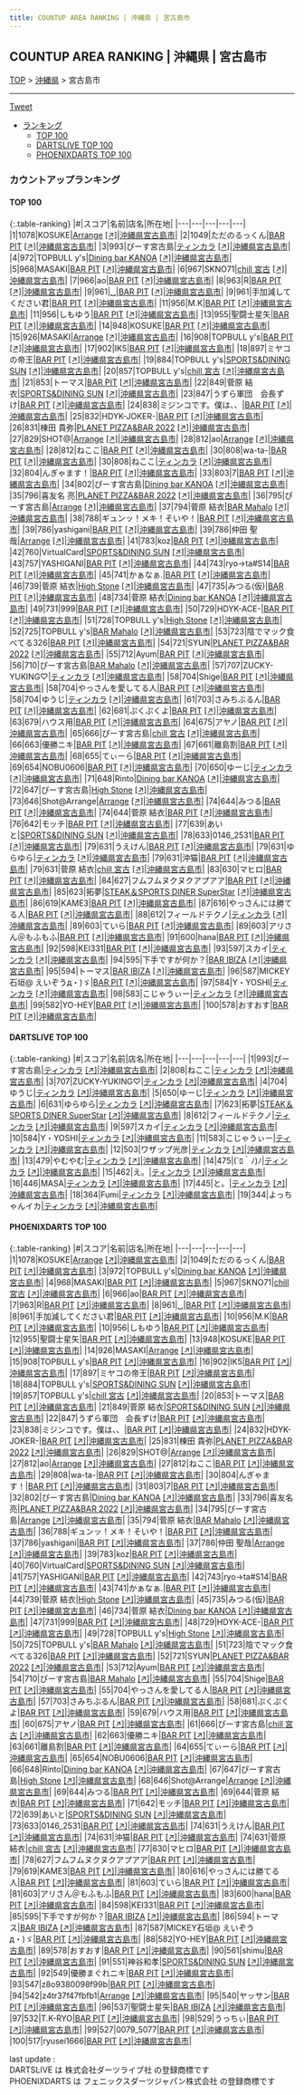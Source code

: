 ```yaml
---
title: COUNTUP AREA RANKING | 沖縄県 | 宮古島市
---
```

## COUNTUP AREA RANKING | 沖縄県 | 宮古島市

[TOP](/darts/rank/) > [沖縄県](/darts/rank/沖縄県/) > 宮古島市

___

<a href="https://twitter.com/share?ref_src=twsrc%5Etfw" data-text="COUNTUP AREA RANKING | 沖縄県宮古島市" class="twitter-share-button" data-hashtags="DARTSLIVE,PHOENIXDARTS,darts,ダーツ" data-show-count="false">Tweet</a>

* [ランキング](#カウントアップランキング)
    * [TOP 100](#top-100)
    * [DARTSLIVE TOP 100](#dartslive-top-100)
    * [PHOENIXDARTS TOP 100](#phoenixdarts-top-100)

### カウントアップランキング

#### TOP 100



{:.table-ranking}
|#|スコア|名前|店名|所在地|
|---|---|---|---|---|
|1|1078|<span class="rank-name-pd">KOSUKE</span>|<a href="/darts/rank/shops/81316.html">Arrange</a> <a href="https://vs.phoenixdarts.com/jp/shop/shopDetailInfo/s_81316?s_seq=81316">[↗]</a>|<a href="/darts/rank/沖縄県/宮古島市">沖縄県宮古島市</a>|
|2|1049|<span class="rank-name-pd">ただのるっくん</span>|<a href="/darts/rank/shops/67231.html">BAR PIT</a> <a href="https://vs.phoenixdarts.com/jp/shop/shopDetailInfo/s_67231?s_seq=67231">[↗]</a>|<a href="/darts/rank/沖縄県/宮古島市">沖縄県宮古島市</a>|
|3|993|<span class="rank-name-dl">ぴーす宮古島</span>|<a href="/darts/rank/shops/3cf44a27fa535faf0d9b047a20a7ba1e.html">ティンカラ</a> <a href="https://search.dartslive.com/jp/shop/3cf44a27fa535faf0d9b047a20a7ba1e">[↗]</a>|<a href="/darts/rank/沖縄県/宮古島市">沖縄県宮古島市</a>|
|4|972|<span class="rank-name-pd">TOPBULL y&#x27;s</span>|<a href="/darts/rank/shops/89227.html">Dining bar KANOA</a> <a href="https://vs.phoenixdarts.com/jp/shop/shopDetailInfo/s_89227?s_seq=89227">[↗]</a>|<a href="/darts/rank/沖縄県/宮古島市">沖縄県宮古島市</a>|
|5|968|<span class="rank-name-pd">MASAKI</span>|<a href="/darts/rank/shops/67231.html">BAR PIT</a> <a href="https://vs.phoenixdarts.com/jp/shop/shopDetailInfo/s_67231?s_seq=67231">[↗]</a>|<a href="/darts/rank/沖縄県/宮古島市">沖縄県宮古島市</a>|
|6|967|<span class="rank-name-pd">SKNO71</span>|<a href="/darts/rank/shops/88346.html">chill 宮古</a> <a href="https://vs.phoenixdarts.com/jp/shop/shopDetailInfo/s_88346?s_seq=88346">[↗]</a>|<a href="/darts/rank/沖縄県/宮古島市">沖縄県宮古島市</a>|
|7|966|<span class="rank-name-pd">ao</span>|<a href="/darts/rank/shops/67231.html">BAR PIT</a> <a href="https://vs.phoenixdarts.com/jp/shop/shopDetailInfo/s_67231?s_seq=67231">[↗]</a>|<a href="/darts/rank/沖縄県/宮古島市">沖縄県宮古島市</a>|
|8|963|<span class="rank-name-pd">R</span>|<a href="/darts/rank/shops/67231.html">BAR PIT</a> <a href="https://vs.phoenixdarts.com/jp/shop/shopDetailInfo/s_67231?s_seq=67231">[↗]</a>|<a href="/darts/rank/沖縄県/宮古島市">沖縄県宮古島市</a>|
|9|961|<span class="rank-name-pd">␣</span>|<a href="/darts/rank/shops/67231.html">BAR PIT</a> <a href="https://vs.phoenixdarts.com/jp/shop/shopDetailInfo/s_67231?s_seq=67231">[↗]</a>|<a href="/darts/rank/沖縄県/宮古島市">沖縄県宮古島市</a>|
|9|961|<span class="rank-name-pd">手加減してください君</span>|<a href="/darts/rank/shops/67231.html">BAR PIT</a> <a href="https://vs.phoenixdarts.com/jp/shop/shopDetailInfo/s_67231?s_seq=67231">[↗]</a>|<a href="/darts/rank/沖縄県/宮古島市">沖縄県宮古島市</a>|
|11|956|<span class="rank-name-pd">M.K</span>|<a href="/darts/rank/shops/67231.html">BAR PIT</a> <a href="https://vs.phoenixdarts.com/jp/shop/shopDetailInfo/s_67231?s_seq=67231">[↗]</a>|<a href="/darts/rank/沖縄県/宮古島市">沖縄県宮古島市</a>|
|11|956|<span class="rank-name-pd">しもゆう</span>|<a href="/darts/rank/shops/67231.html">BAR PIT</a> <a href="https://vs.phoenixdarts.com/jp/shop/shopDetailInfo/s_67231?s_seq=67231">[↗]</a>|<a href="/darts/rank/沖縄県/宮古島市">沖縄県宮古島市</a>|
|13|955|<span class="rank-name-pd">聖闘士星矢</span>|<a href="/darts/rank/shops/67231.html">BAR PIT</a> <a href="https://vs.phoenixdarts.com/jp/shop/shopDetailInfo/s_67231?s_seq=67231">[↗]</a>|<a href="/darts/rank/沖縄県/宮古島市">沖縄県宮古島市</a>|
|14|948|<span class="rank-name-pd">KOSUKE</span>|<a href="/darts/rank/shops/67231.html">BAR PIT</a> <a href="https://vs.phoenixdarts.com/jp/shop/shopDetailInfo/s_67231?s_seq=67231">[↗]</a>|<a href="/darts/rank/沖縄県/宮古島市">沖縄県宮古島市</a>|
|15|926|<span class="rank-name-pd">MASAKI</span>|<a href="/darts/rank/shops/81316.html">Arrange</a> <a href="https://vs.phoenixdarts.com/jp/shop/shopDetailInfo/s_81316?s_seq=81316">[↗]</a>|<a href="/darts/rank/沖縄県/宮古島市">沖縄県宮古島市</a>|
|16|908|<span class="rank-name-pd">TOPBULL y&#x27;s</span>|<a href="/darts/rank/shops/67231.html">BAR PIT</a> <a href="https://vs.phoenixdarts.com/jp/shop/shopDetailInfo/s_67231?s_seq=67231">[↗]</a>|<a href="/darts/rank/沖縄県/宮古島市">沖縄県宮古島市</a>|
|17|902|<span class="rank-name-pd">IK5</span>|<a href="/darts/rank/shops/67231.html">BAR PIT</a> <a href="https://vs.phoenixdarts.com/jp/shop/shopDetailInfo/s_67231?s_seq=67231">[↗]</a>|<a href="/darts/rank/沖縄県/宮古島市">沖縄県宮古島市</a>|
|18|897|<span class="rank-name-pd">ミヤコの帝王</span>|<a href="/darts/rank/shops/67231.html">BAR PIT</a> <a href="https://vs.phoenixdarts.com/jp/shop/shopDetailInfo/s_67231?s_seq=67231">[↗]</a>|<a href="/darts/rank/沖縄県/宮古島市">沖縄県宮古島市</a>|
|19|884|<span class="rank-name-pd">TOPBULL y&#x27;s</span>|<a href="/darts/rank/shops/93597.html">SPORTS&DINING SUN</a> <a href="https://vs.phoenixdarts.com/jp/shop/shopDetailInfo/s_93597?s_seq=93597">[↗]</a>|<a href="/darts/rank/沖縄県/宮古島市">沖縄県宮古島市</a>|
|20|857|<span class="rank-name-pd">TOPBULL y&#x27;s</span>|<a href="/darts/rank/shops/88346.html">chill 宮古</a> <a href="https://vs.phoenixdarts.com/jp/shop/shopDetailInfo/s_88346?s_seq=88346">[↗]</a>|<a href="/darts/rank/沖縄県/宮古島市">沖縄県宮古島市</a>|
|21|853|<span class="rank-name-pd">トーマス</span>|<a href="/darts/rank/shops/67231.html">BAR PIT</a> <a href="https://vs.phoenixdarts.com/jp/shop/shopDetailInfo/s_67231?s_seq=67231">[↗]</a>|<a href="/darts/rank/沖縄県/宮古島市">沖縄県宮古島市</a>|
|22|849|<span class="rank-name-pd"><span class="pro-icon-pd"></span>菅原 結衣</span>|<a href="/darts/rank/shops/93597.html">SPORTS&DINING SUN</a> <a href="https://vs.phoenixdarts.com/jp/shop/shopDetailInfo/s_93597?s_seq=93597">[↗]</a>|<a href="/darts/rank/沖縄県/宮古島市">沖縄県宮古島市</a>|
|23|847|<span class="rank-name-pd">うずら軍団　会長ずけ</span>|<a href="/darts/rank/shops/67231.html">BAR PIT</a> <a href="https://vs.phoenixdarts.com/jp/shop/shopDetailInfo/s_67231?s_seq=67231">[↗]</a>|<a href="/darts/rank/沖縄県/宮古島市">沖縄県宮古島市</a>|
|24|838|<span class="rank-name-pd">ミジンコです。僕は、、</span>|<a href="/darts/rank/shops/67231.html">BAR PIT</a> <a href="https://vs.phoenixdarts.com/jp/shop/shopDetailInfo/s_67231?s_seq=67231">[↗]</a>|<a href="/darts/rank/沖縄県/宮古島市">沖縄県宮古島市</a>|
|25|832|<span class="rank-name-pd">HDYK-JOKER-</span>|<a href="/darts/rank/shops/67231.html">BAR PIT</a> <a href="https://vs.phoenixdarts.com/jp/shop/shopDetailInfo/s_67231?s_seq=67231">[↗]</a>|<a href="/darts/rank/沖縄県/宮古島市">沖縄県宮古島市</a>|
|26|831|<span class="rank-name-pd">棟田 貴弥</span>|<a href="/darts/rank/shops/91676.html">PLANET PIZZA&BAR 2022</a> <a href="https://vs.phoenixdarts.com/jp/shop/shopDetailInfo/s_91676?s_seq=91676">[↗]</a>|<a href="/darts/rank/沖縄県/宮古島市">沖縄県宮古島市</a>|
|27|829|<span class="rank-name-pd">SHOT@</span>|<a href="/darts/rank/shops/81316.html">Arrange</a> <a href="https://vs.phoenixdarts.com/jp/shop/shopDetailInfo/s_81316?s_seq=81316">[↗]</a>|<a href="/darts/rank/沖縄県/宮古島市">沖縄県宮古島市</a>|
|28|812|<span class="rank-name-pd">ao</span>|<a href="/darts/rank/shops/81316.html">Arrange</a> <a href="https://vs.phoenixdarts.com/jp/shop/shopDetailInfo/s_81316?s_seq=81316">[↗]</a>|<a href="/darts/rank/沖縄県/宮古島市">沖縄県宮古島市</a>|
|28|812|<span class="rank-name-pd">ねここ</span>|<a href="/darts/rank/shops/67231.html">BAR PIT</a> <a href="https://vs.phoenixdarts.com/jp/shop/shopDetailInfo/s_67231?s_seq=67231">[↗]</a>|<a href="/darts/rank/沖縄県/宮古島市">沖縄県宮古島市</a>|
|30|808|<span class="rank-name-pd">wa-ta-</span>|<a href="/darts/rank/shops/67231.html">BAR PIT</a> <a href="https://vs.phoenixdarts.com/jp/shop/shopDetailInfo/s_67231?s_seq=67231">[↗]</a>|<a href="/darts/rank/沖縄県/宮古島市">沖縄県宮古島市</a>|
|30|808|<span class="rank-name-dl">ねここ</span>|<a href="/darts/rank/shops/3cf44a27fa535faf0d9b047a20a7ba1e.html">ティンカラ</a> <a href="https://search.dartslive.com/jp/shop/3cf44a27fa535faf0d9b047a20a7ba1e">[↗]</a>|<a href="/darts/rank/沖縄県/宮古島市">沖縄県宮古島市</a>|
|32|804|<span class="rank-name-pd">んぎゃます！</span>|<a href="/darts/rank/shops/67231.html">BAR PIT</a> <a href="https://vs.phoenixdarts.com/jp/shop/shopDetailInfo/s_67231?s_seq=67231">[↗]</a>|<a href="/darts/rank/沖縄県/宮古島市">沖縄県宮古島市</a>|
|33|803|<span class="rank-name-pd">7</span>|<a href="/darts/rank/shops/67231.html">BAR PIT</a> <a href="https://vs.phoenixdarts.com/jp/shop/shopDetailInfo/s_67231?s_seq=67231">[↗]</a>|<a href="/darts/rank/沖縄県/宮古島市">沖縄県宮古島市</a>|
|34|802|<span class="rank-name-pd">ぴーす宮古島</span>|<a href="/darts/rank/shops/89227.html">Dining bar KANOA</a> <a href="https://vs.phoenixdarts.com/jp/shop/shopDetailInfo/s_89227?s_seq=89227">[↗]</a>|<a href="/darts/rank/沖縄県/宮古島市">沖縄県宮古島市</a>|
|35|796|<span class="rank-name-pd">喜友名 亮</span>|<a href="/darts/rank/shops/91676.html">PLANET PIZZA&BAR 2022</a> <a href="https://vs.phoenixdarts.com/jp/shop/shopDetailInfo/s_91676?s_seq=91676">[↗]</a>|<a href="/darts/rank/沖縄県/宮古島市">沖縄県宮古島市</a>|
|36|795|<span class="rank-name-pd">ぴーす宮古島</span>|<a href="/darts/rank/shops/81316.html">Arrange</a> <a href="https://vs.phoenixdarts.com/jp/shop/shopDetailInfo/s_81316?s_seq=81316">[↗]</a>|<a href="/darts/rank/沖縄県/宮古島市">沖縄県宮古島市</a>|
|37|794|<span class="rank-name-pd"><span class="pro-icon-pd"></span>菅原 結衣</span>|<a href="/darts/rank/shops/92912.html">BAR Mahalo</a> <a href="https://vs.phoenixdarts.com/jp/shop/shopDetailInfo/s_92912?s_seq=92912">[↗]</a>|<a href="/darts/rank/沖縄県/宮古島市">沖縄県宮古島市</a>|
|38|788|<span class="rank-name-pd">ギュンッ！メキ！そいや！</span>|<a href="/darts/rank/shops/67231.html">BAR PIT</a> <a href="https://vs.phoenixdarts.com/jp/shop/shopDetailInfo/s_67231?s_seq=67231">[↗]</a>|<a href="/darts/rank/沖縄県/宮古島市">沖縄県宮古島市</a>|
|39|786|<span class="rank-name-pd">yashigani</span>|<a href="/darts/rank/shops/67231.html">BAR PIT</a> <a href="https://vs.phoenixdarts.com/jp/shop/shopDetailInfo/s_67231?s_seq=67231">[↗]</a>|<a href="/darts/rank/沖縄県/宮古島市">沖縄県宮古島市</a>|
|39|786|<span class="rank-name-pd">仲田 聖哉</span>|<a href="/darts/rank/shops/81316.html">Arrange</a> <a href="https://vs.phoenixdarts.com/jp/shop/shopDetailInfo/s_81316?s_seq=81316">[↗]</a>|<a href="/darts/rank/沖縄県/宮古島市">沖縄県宮古島市</a>|
|41|783|<span class="rank-name-pd">koz</span>|<a href="/darts/rank/shops/67231.html">BAR PIT</a> <a href="https://vs.phoenixdarts.com/jp/shop/shopDetailInfo/s_67231?s_seq=67231">[↗]</a>|<a href="/darts/rank/沖縄県/宮古島市">沖縄県宮古島市</a>|
|42|760|<span class="rank-name-pd">VirtualCard</span>|<a href="/darts/rank/shops/93597.html">SPORTS&DINING SUN</a> <a href="https://vs.phoenixdarts.com/jp/shop/shopDetailInfo/s_93597?s_seq=93597">[↗]</a>|<a href="/darts/rank/沖縄県/宮古島市">沖縄県宮古島市</a>|
|43|757|<span class="rank-name-pd">YASHIGANI</span>|<a href="/darts/rank/shops/67231.html">BAR PIT</a> <a href="https://vs.phoenixdarts.com/jp/shop/shopDetailInfo/s_67231?s_seq=67231">[↗]</a>|<a href="/darts/rank/沖縄県/宮古島市">沖縄県宮古島市</a>|
|44|743|<span class="rank-name-pd">ryo→ta#S14</span>|<a href="/darts/rank/shops/67231.html">BAR PIT</a> <a href="https://vs.phoenixdarts.com/jp/shop/shopDetailInfo/s_67231?s_seq=67231">[↗]</a>|<a href="/darts/rank/沖縄県/宮古島市">沖縄県宮古島市</a>|
|45|741|<span class="rank-name-pd">かぁなぁ.</span>|<a href="/darts/rank/shops/67231.html">BAR PIT</a> <a href="https://vs.phoenixdarts.com/jp/shop/shopDetailInfo/s_67231?s_seq=67231">[↗]</a>|<a href="/darts/rank/沖縄県/宮古島市">沖縄県宮古島市</a>|
|46|739|<span class="rank-name-pd"><span class="pro-icon-pd"></span>菅原 結衣</span>|<a href="/darts/rank/shops/92908.html">High Stone</a> <a href="https://vs.phoenixdarts.com/jp/shop/shopDetailInfo/s_92908?s_seq=92908">[↗]</a>|<a href="/darts/rank/沖縄県/宮古島市">沖縄県宮古島市</a>|
|47|735|<span class="rank-name-pd">みつる(仮)</span>|<a href="/darts/rank/shops/67231.html">BAR PIT</a> <a href="https://vs.phoenixdarts.com/jp/shop/shopDetailInfo/s_67231?s_seq=67231">[↗]</a>|<a href="/darts/rank/沖縄県/宮古島市">沖縄県宮古島市</a>|
|48|734|<span class="rank-name-pd"><span class="pro-icon-pd"></span>菅原 結衣</span>|<a href="/darts/rank/shops/89227.html">Dining bar KANOA</a> <a href="https://vs.phoenixdarts.com/jp/shop/shopDetailInfo/s_89227?s_seq=89227">[↗]</a>|<a href="/darts/rank/沖縄県/宮古島市">沖縄県宮古島市</a>|
|49|731|<span class="rank-name-pd">999</span>|<a href="/darts/rank/shops/67231.html">BAR PIT</a> <a href="https://vs.phoenixdarts.com/jp/shop/shopDetailInfo/s_67231?s_seq=67231">[↗]</a>|<a href="/darts/rank/沖縄県/宮古島市">沖縄県宮古島市</a>|
|50|729|<span class="rank-name-pd">HDYK-ACE-</span>|<a href="/darts/rank/shops/67231.html">BAR PIT</a> <a href="https://vs.phoenixdarts.com/jp/shop/shopDetailInfo/s_67231?s_seq=67231">[↗]</a>|<a href="/darts/rank/沖縄県/宮古島市">沖縄県宮古島市</a>|
|51|728|<span class="rank-name-pd">TOPBULL y&#x27;s</span>|<a href="/darts/rank/shops/92908.html">High Stone</a> <a href="https://vs.phoenixdarts.com/jp/shop/shopDetailInfo/s_92908?s_seq=92908">[↗]</a>|<a href="/darts/rank/沖縄県/宮古島市">沖縄県宮古島市</a>|
|52|725|<span class="rank-name-pd">TOPBULL y&#x27;s</span>|<a href="/darts/rank/shops/92912.html">BAR Mahalo</a> <a href="https://vs.phoenixdarts.com/jp/shop/shopDetailInfo/s_92912?s_seq=92912">[↗]</a>|<a href="/darts/rank/沖縄県/宮古島市">沖縄県宮古島市</a>|
|53|723|<span class="rank-name-pd">陰でマック食べてる326</span>|<a href="/darts/rank/shops/67231.html">BAR PIT</a> <a href="https://vs.phoenixdarts.com/jp/shop/shopDetailInfo/s_67231?s_seq=67231">[↗]</a>|<a href="/darts/rank/沖縄県/宮古島市">沖縄県宮古島市</a>|
|54|721|<span class="rank-name-pd">SYUN</span>|<a href="/darts/rank/shops/91676.html">PLANET PIZZA&BAR 2022</a> <a href="https://vs.phoenixdarts.com/jp/shop/shopDetailInfo/s_91676?s_seq=91676">[↗]</a>|<a href="/darts/rank/沖縄県/宮古島市">沖縄県宮古島市</a>|
|55|712|<span class="rank-name-pd">Ayum</span>|<a href="/darts/rank/shops/67231.html">BAR PIT</a> <a href="https://vs.phoenixdarts.com/jp/shop/shopDetailInfo/s_67231?s_seq=67231">[↗]</a>|<a href="/darts/rank/沖縄県/宮古島市">沖縄県宮古島市</a>|
|56|710|<span class="rank-name-pd">ぴーす宮古島</span>|<a href="/darts/rank/shops/92912.html">BAR Mahalo</a> <a href="https://vs.phoenixdarts.com/jp/shop/shopDetailInfo/s_92912?s_seq=92912">[↗]</a>|<a href="/darts/rank/沖縄県/宮古島市">沖縄県宮古島市</a>|
|57|707|<span class="rank-name-dl">ZUCKY-YUKING♡</span>|<a href="/darts/rank/shops/3cf44a27fa535faf0d9b047a20a7ba1e.html">ティンカラ</a> <a href="https://search.dartslive.com/jp/shop/3cf44a27fa535faf0d9b047a20a7ba1e">[↗]</a>|<a href="/darts/rank/沖縄県/宮古島市">沖縄県宮古島市</a>|
|58|704|<span class="rank-name-pd">Shige</span>|<a href="/darts/rank/shops/67231.html">BAR PIT</a> <a href="https://vs.phoenixdarts.com/jp/shop/shopDetailInfo/s_67231?s_seq=67231">[↗]</a>|<a href="/darts/rank/沖縄県/宮古島市">沖縄県宮古島市</a>|
|58|704|<span class="rank-name-pd">やっさんを愛してる人</span>|<a href="/darts/rank/shops/67231.html">BAR PIT</a> <a href="https://vs.phoenixdarts.com/jp/shop/shopDetailInfo/s_67231?s_seq=67231">[↗]</a>|<a href="/darts/rank/沖縄県/宮古島市">沖縄県宮古島市</a>|
|58|704|<span class="rank-name-dl">ゆうじ</span>|<a href="/darts/rank/shops/3cf44a27fa535faf0d9b047a20a7ba1e.html">ティンカラ</a> <a href="https://search.dartslive.com/jp/shop/3cf44a27fa535faf0d9b047a20a7ba1e">[↗]</a>|<a href="/darts/rank/沖縄県/宮古島市">沖縄県宮古島市</a>|
|61|703|<span class="rank-name-pd">さみちぶるん</span>|<a href="/darts/rank/shops/67231.html">BAR PIT</a> <a href="https://vs.phoenixdarts.com/jp/shop/shopDetailInfo/s_67231?s_seq=67231">[↗]</a>|<a href="/darts/rank/沖縄県/宮古島市">沖縄県宮古島市</a>|
|62|681|<span class="rank-name-pd">ぷくぷくよ</span>|<a href="/darts/rank/shops/67231.html">BAR PIT</a> <a href="https://vs.phoenixdarts.com/jp/shop/shopDetailInfo/s_67231?s_seq=67231">[↗]</a>|<a href="/darts/rank/沖縄県/宮古島市">沖縄県宮古島市</a>|
|63|679|<span class="rank-name-pd">ハウス用</span>|<a href="/darts/rank/shops/67231.html">BAR PIT</a> <a href="https://vs.phoenixdarts.com/jp/shop/shopDetailInfo/s_67231?s_seq=67231">[↗]</a>|<a href="/darts/rank/沖縄県/宮古島市">沖縄県宮古島市</a>|
|64|675|<span class="rank-name-pd">アヤノ</span>|<a href="/darts/rank/shops/67231.html">BAR PIT</a> <a href="https://vs.phoenixdarts.com/jp/shop/shopDetailInfo/s_67231?s_seq=67231">[↗]</a>|<a href="/darts/rank/沖縄県/宮古島市">沖縄県宮古島市</a>|
|65|666|<span class="rank-name-pd">ぴーす宮古島</span>|<a href="/darts/rank/shops/88346.html">chill 宮古</a> <a href="https://vs.phoenixdarts.com/jp/shop/shopDetailInfo/s_88346?s_seq=88346">[↗]</a>|<a href="/darts/rank/沖縄県/宮古島市">沖縄県宮古島市</a>|
|66|663|<span class="rank-name-pd">優勝ニキ</span>|<a href="/darts/rank/shops/67231.html">BAR PIT</a> <a href="https://vs.phoenixdarts.com/jp/shop/shopDetailInfo/s_67231?s_seq=67231">[↗]</a>|<a href="/darts/rank/沖縄県/宮古島市">沖縄県宮古島市</a>|
|67|661|<span class="rank-name-pd">離島割</span>|<a href="/darts/rank/shops/67231.html">BAR PIT</a> <a href="https://vs.phoenixdarts.com/jp/shop/shopDetailInfo/s_67231?s_seq=67231">[↗]</a>|<a href="/darts/rank/沖縄県/宮古島市">沖縄県宮古島市</a>|
|68|655|<span class="rank-name-pd">てぃーら</span>|<a href="/darts/rank/shops/67231.html">BAR PIT</a> <a href="https://vs.phoenixdarts.com/jp/shop/shopDetailInfo/s_67231?s_seq=67231">[↗]</a>|<a href="/darts/rank/沖縄県/宮古島市">沖縄県宮古島市</a>|
|69|654|<span class="rank-name-pd">NOBU0606</span>|<a href="/darts/rank/shops/67231.html">BAR PIT</a> <a href="https://vs.phoenixdarts.com/jp/shop/shopDetailInfo/s_67231?s_seq=67231">[↗]</a>|<a href="/darts/rank/沖縄県/宮古島市">沖縄県宮古島市</a>|
|70|650|<span class="rank-name-dl">ゆーじ</span>|<a href="/darts/rank/shops/3cf44a27fa535faf0d9b047a20a7ba1e.html">ティンカラ</a> <a href="https://search.dartslive.com/jp/shop/3cf44a27fa535faf0d9b047a20a7ba1e">[↗]</a>|<a href="/darts/rank/沖縄県/宮古島市">沖縄県宮古島市</a>|
|71|648|<span class="rank-name-pd">Rinto</span>|<a href="/darts/rank/shops/89227.html">Dining bar KANOA</a> <a href="https://vs.phoenixdarts.com/jp/shop/shopDetailInfo/s_89227?s_seq=89227">[↗]</a>|<a href="/darts/rank/沖縄県/宮古島市">沖縄県宮古島市</a>|
|72|647|<span class="rank-name-pd">ぴーす宮古島</span>|<a href="/darts/rank/shops/92908.html">High Stone</a> <a href="https://vs.phoenixdarts.com/jp/shop/shopDetailInfo/s_92908?s_seq=92908">[↗]</a>|<a href="/darts/rank/沖縄県/宮古島市">沖縄県宮古島市</a>|
|73|646|<span class="rank-name-pd">Shot@Arrange</span>|<a href="/darts/rank/shops/81316.html">Arrange</a> <a href="https://vs.phoenixdarts.com/jp/shop/shopDetailInfo/s_81316?s_seq=81316">[↗]</a>|<a href="/darts/rank/沖縄県/宮古島市">沖縄県宮古島市</a>|
|74|644|<span class="rank-name-pd">みつる</span>|<a href="/darts/rank/shops/67231.html">BAR PIT</a> <a href="https://vs.phoenixdarts.com/jp/shop/shopDetailInfo/s_67231?s_seq=67231">[↗]</a>|<a href="/darts/rank/沖縄県/宮古島市">沖縄県宮古島市</a>|
|74|644|<span class="rank-name-pd"><span class="pro-icon-pd"></span>菅原 結衣</span>|<a href="/darts/rank/shops/67231.html">BAR PIT</a> <a href="https://vs.phoenixdarts.com/jp/shop/shopDetailInfo/s_67231?s_seq=67231">[↗]</a>|<a href="/darts/rank/沖縄県/宮古島市">沖縄県宮古島市</a>|
|76|642|<span class="rank-name-pd">モッチ</span>|<a href="/darts/rank/shops/67231.html">BAR PIT</a> <a href="https://vs.phoenixdarts.com/jp/shop/shopDetailInfo/s_67231?s_seq=67231">[↗]</a>|<a href="/darts/rank/沖縄県/宮古島市">沖縄県宮古島市</a>|
|77|639|<span class="rank-name-pd">あいと</span>|<a href="/darts/rank/shops/93597.html">SPORTS&DINING SUN</a> <a href="https://vs.phoenixdarts.com/jp/shop/shopDetailInfo/s_93597?s_seq=93597">[↗]</a>|<a href="/darts/rank/沖縄県/宮古島市">沖縄県宮古島市</a>|
|78|633|<span class="rank-name-pd">0146_2531</span>|<a href="/darts/rank/shops/67231.html">BAR PIT</a> <a href="https://vs.phoenixdarts.com/jp/shop/shopDetailInfo/s_67231?s_seq=67231">[↗]</a>|<a href="/darts/rank/沖縄県/宮古島市">沖縄県宮古島市</a>|
|79|631|<span class="rank-name-pd">うえけん</span>|<a href="/darts/rank/shops/67231.html">BAR PIT</a> <a href="https://vs.phoenixdarts.com/jp/shop/shopDetailInfo/s_67231?s_seq=67231">[↗]</a>|<a href="/darts/rank/沖縄県/宮古島市">沖縄県宮古島市</a>|
|79|631|<span class="rank-name-dl">ゆらゆら</span>|<a href="/darts/rank/shops/3cf44a27fa535faf0d9b047a20a7ba1e.html">ティンカラ</a> <a href="https://search.dartslive.com/jp/shop/3cf44a27fa535faf0d9b047a20a7ba1e">[↗]</a>|<a href="/darts/rank/沖縄県/宮古島市">沖縄県宮古島市</a>|
|79|631|<span class="rank-name-pd">沖猫</span>|<a href="/darts/rank/shops/67231.html">BAR PIT</a> <a href="https://vs.phoenixdarts.com/jp/shop/shopDetailInfo/s_67231?s_seq=67231">[↗]</a>|<a href="/darts/rank/沖縄県/宮古島市">沖縄県宮古島市</a>|
|79|631|<span class="rank-name-pd"><span class="pro-icon-pd"></span>菅原 結衣</span>|<a href="/darts/rank/shops/88346.html">chill 宮古</a> <a href="https://vs.phoenixdarts.com/jp/shop/shopDetailInfo/s_88346?s_seq=88346">[↗]</a>|<a href="/darts/rank/沖縄県/宮古島市">沖縄県宮古島市</a>|
|83|630|<span class="rank-name-pd">マヒロ</span>|<a href="/darts/rank/shops/67231.html">BAR PIT</a> <a href="https://vs.phoenixdarts.com/jp/shop/shopDetailInfo/s_67231?s_seq=67231">[↗]</a>|<a href="/darts/rank/沖縄県/宮古島市">沖縄県宮古島市</a>|
|84|627|<span class="rank-name-pd">フムフムヌクヌクアプアア</span>|<a href="/darts/rank/shops/67231.html">BAR PIT</a> <a href="https://vs.phoenixdarts.com/jp/shop/shopDetailInfo/s_67231?s_seq=67231">[↗]</a>|<a href="/darts/rank/沖縄県/宮古島市">沖縄県宮古島市</a>|
|85|623|<span class="rank-name-dl">拓夢</span>|<a href="/darts/rank/shops/7768978cddad30bd0d9b047a20a7ba1e.html">STEAK＆SPORTS DINER SuperStar</a> <a href="https://search.dartslive.com/jp/shop/7768978cddad30bd0d9b047a20a7ba1e">[↗]</a>|<a href="/darts/rank/沖縄県/宮古島市">沖縄県宮古島市</a>|
|86|619|<span class="rank-name-pd">KAME3</span>|<a href="/darts/rank/shops/67231.html">BAR PIT</a> <a href="https://vs.phoenixdarts.com/jp/shop/shopDetailInfo/s_67231?s_seq=67231">[↗]</a>|<a href="/darts/rank/沖縄県/宮古島市">沖縄県宮古島市</a>|
|87|616|<span class="rank-name-pd">やっさんには勝てる人</span>|<a href="/darts/rank/shops/67231.html">BAR PIT</a> <a href="https://vs.phoenixdarts.com/jp/shop/shopDetailInfo/s_67231?s_seq=67231">[↗]</a>|<a href="/darts/rank/沖縄県/宮古島市">沖縄県宮古島市</a>|
|88|612|<span class="rank-name-dl">フィールドテクノ</span>|<a href="/darts/rank/shops/3cf44a27fa535faf0d9b047a20a7ba1e.html">ティンカラ</a> <a href="https://search.dartslive.com/jp/shop/3cf44a27fa535faf0d9b047a20a7ba1e">[↗]</a>|<a href="/darts/rank/沖縄県/宮古島市">沖縄県宮古島市</a>|
|89|603|<span class="rank-name-pd">ていら</span>|<a href="/darts/rank/shops/67231.html">BAR PIT</a> <a href="https://vs.phoenixdarts.com/jp/shop/shopDetailInfo/s_67231?s_seq=67231">[↗]</a>|<a href="/darts/rank/沖縄県/宮古島市">沖縄県宮古島市</a>|
|89|603|<span class="rank-name-pd">アリさん＠もふもふ</span>|<a href="/darts/rank/shops/67231.html">BAR PIT</a> <a href="https://vs.phoenixdarts.com/jp/shop/shopDetailInfo/s_67231?s_seq=67231">[↗]</a>|<a href="/darts/rank/沖縄県/宮古島市">沖縄県宮古島市</a>|
|91|600|<span class="rank-name-pd">hana</span>|<a href="/darts/rank/shops/67231.html">BAR PIT</a> <a href="https://vs.phoenixdarts.com/jp/shop/shopDetailInfo/s_67231?s_seq=67231">[↗]</a>|<a href="/darts/rank/沖縄県/宮古島市">沖縄県宮古島市</a>|
|92|598|<span class="rank-name-pd">KEI331</span>|<a href="/darts/rank/shops/67231.html">BAR PIT</a> <a href="https://vs.phoenixdarts.com/jp/shop/shopDetailInfo/s_67231?s_seq=67231">[↗]</a>|<a href="/darts/rank/沖縄県/宮古島市">沖縄県宮古島市</a>|
|93|597|<span class="rank-name-dl">スカイ</span>|<a href="/darts/rank/shops/3cf44a27fa535faf0d9b047a20a7ba1e.html">ティンカラ</a> <a href="https://search.dartslive.com/jp/shop/3cf44a27fa535faf0d9b047a20a7ba1e">[↗]</a>|<a href="/darts/rank/沖縄県/宮古島市">沖縄県宮古島市</a>|
|94|595|<span class="rank-name-pd">下手ですが何か？</span>|<a href="/darts/rank/shops/86948.html">BAR IBIZA</a> <a href="https://vs.phoenixdarts.com/jp/shop/shopDetailInfo/s_86948?s_seq=86948">[↗]</a>|<a href="/darts/rank/沖縄県/宮古島市">沖縄県宮古島市</a>|
|95|594|<span class="rank-name-pd">トーマス</span>|<a href="/darts/rank/shops/86948.html">BAR IBIZA</a> <a href="https://vs.phoenixdarts.com/jp/shop/shopDetailInfo/s_86948?s_seq=86948">[↗]</a>|<a href="/darts/rank/沖縄県/宮古島市">沖縄県宮古島市</a>|
|96|587|<span class="rank-name-pd">MICKEY石垣@ えいぞうд・)ゞ</span>|<a href="/darts/rank/shops/67231.html">BAR PIT</a> <a href="https://vs.phoenixdarts.com/jp/shop/shopDetailInfo/s_67231?s_seq=67231">[↗]</a>|<a href="/darts/rank/沖縄県/宮古島市">沖縄県宮古島市</a>|
|97|584|<span class="rank-name-dl">Y・YOSHI</span>|<a href="/darts/rank/shops/3cf44a27fa535faf0d9b047a20a7ba1e.html">ティンカラ</a> <a href="https://search.dartslive.com/jp/shop/3cf44a27fa535faf0d9b047a20a7ba1e">[↗]</a>|<a href="/darts/rank/沖縄県/宮古島市">沖縄県宮古島市</a>|
|98|583|<span class="rank-name-dl">こじゃうぃー</span>|<a href="/darts/rank/shops/3cf44a27fa535faf0d9b047a20a7ba1e.html">ティンカラ</a> <a href="https://search.dartslive.com/jp/shop/3cf44a27fa535faf0d9b047a20a7ba1e">[↗]</a>|<a href="/darts/rank/沖縄県/宮古島市">沖縄県宮古島市</a>|
|99|582|<span class="rank-name-pd">YO-HEY</span>|<a href="/darts/rank/shops/67231.html">BAR PIT</a> <a href="https://vs.phoenixdarts.com/jp/shop/shopDetailInfo/s_67231?s_seq=67231">[↗]</a>|<a href="/darts/rank/沖縄県/宮古島市">沖縄県宮古島市</a>|
|100|578|<span class="rank-name-pd">おすおす</span>|<a href="/darts/rank/shops/67231.html">BAR PIT</a> <a href="https://vs.phoenixdarts.com/jp/shop/shopDetailInfo/s_67231?s_seq=67231">[↗]</a>|<a href="/darts/rank/沖縄県/宮古島市">沖縄県宮古島市</a>|


#### DARTSLIVE TOP 100



{:.table-ranking}
|#|スコア|名前|店名|所在地|
|---|---|---|---|---|
|1|993|<span class="rank-name-dl">ぴーす宮古島</span>|<a href="/darts/rank/shops/3cf44a27fa535faf0d9b047a20a7ba1e.html">ティンカラ</a> <a href="https://search.dartslive.com/jp/shop/3cf44a27fa535faf0d9b047a20a7ba1e">[↗]</a>|<a href="/darts/rank/沖縄県/宮古島市">沖縄県宮古島市</a>|
|2|808|<span class="rank-name-dl">ねここ</span>|<a href="/darts/rank/shops/3cf44a27fa535faf0d9b047a20a7ba1e.html">ティンカラ</a> <a href="https://search.dartslive.com/jp/shop/3cf44a27fa535faf0d9b047a20a7ba1e">[↗]</a>|<a href="/darts/rank/沖縄県/宮古島市">沖縄県宮古島市</a>|
|3|707|<span class="rank-name-dl">ZUCKY-YUKING♡</span>|<a href="/darts/rank/shops/3cf44a27fa535faf0d9b047a20a7ba1e.html">ティンカラ</a> <a href="https://search.dartslive.com/jp/shop/3cf44a27fa535faf0d9b047a20a7ba1e">[↗]</a>|<a href="/darts/rank/沖縄県/宮古島市">沖縄県宮古島市</a>|
|4|704|<span class="rank-name-dl">ゆうじ</span>|<a href="/darts/rank/shops/3cf44a27fa535faf0d9b047a20a7ba1e.html">ティンカラ</a> <a href="https://search.dartslive.com/jp/shop/3cf44a27fa535faf0d9b047a20a7ba1e">[↗]</a>|<a href="/darts/rank/沖縄県/宮古島市">沖縄県宮古島市</a>|
|5|650|<span class="rank-name-dl">ゆーじ</span>|<a href="/darts/rank/shops/3cf44a27fa535faf0d9b047a20a7ba1e.html">ティンカラ</a> <a href="https://search.dartslive.com/jp/shop/3cf44a27fa535faf0d9b047a20a7ba1e">[↗]</a>|<a href="/darts/rank/沖縄県/宮古島市">沖縄県宮古島市</a>|
|6|631|<span class="rank-name-dl">ゆらゆら</span>|<a href="/darts/rank/shops/3cf44a27fa535faf0d9b047a20a7ba1e.html">ティンカラ</a> <a href="https://search.dartslive.com/jp/shop/3cf44a27fa535faf0d9b047a20a7ba1e">[↗]</a>|<a href="/darts/rank/沖縄県/宮古島市">沖縄県宮古島市</a>|
|7|623|<span class="rank-name-dl">拓夢</span>|<a href="/darts/rank/shops/7768978cddad30bd0d9b047a20a7ba1e.html">STEAK＆SPORTS DINER SuperStar</a> <a href="https://search.dartslive.com/jp/shop/7768978cddad30bd0d9b047a20a7ba1e">[↗]</a>|<a href="/darts/rank/沖縄県/宮古島市">沖縄県宮古島市</a>|
|8|612|<span class="rank-name-dl">フィールドテクノ</span>|<a href="/darts/rank/shops/3cf44a27fa535faf0d9b047a20a7ba1e.html">ティンカラ</a> <a href="https://search.dartslive.com/jp/shop/3cf44a27fa535faf0d9b047a20a7ba1e">[↗]</a>|<a href="/darts/rank/沖縄県/宮古島市">沖縄県宮古島市</a>|
|9|597|<span class="rank-name-dl">スカイ</span>|<a href="/darts/rank/shops/3cf44a27fa535faf0d9b047a20a7ba1e.html">ティンカラ</a> <a href="https://search.dartslive.com/jp/shop/3cf44a27fa535faf0d9b047a20a7ba1e">[↗]</a>|<a href="/darts/rank/沖縄県/宮古島市">沖縄県宮古島市</a>|
|10|584|<span class="rank-name-dl">Y・YOSHI</span>|<a href="/darts/rank/shops/3cf44a27fa535faf0d9b047a20a7ba1e.html">ティンカラ</a> <a href="https://search.dartslive.com/jp/shop/3cf44a27fa535faf0d9b047a20a7ba1e">[↗]</a>|<a href="/darts/rank/沖縄県/宮古島市">沖縄県宮古島市</a>|
|11|583|<span class="rank-name-dl">こじゃうぃー</span>|<a href="/darts/rank/shops/3cf44a27fa535faf0d9b047a20a7ba1e.html">ティンカラ</a> <a href="https://search.dartslive.com/jp/shop/3cf44a27fa535faf0d9b047a20a7ba1e">[↗]</a>|<a href="/darts/rank/沖縄県/宮古島市">沖縄県宮古島市</a>|
|12|503|<span class="rank-name-dl">ワザップ光彦</span>|<a href="/darts/rank/shops/3cf44a27fa535faf0d9b047a20a7ba1e.html">ティンカラ</a> <a href="https://search.dartslive.com/jp/shop/3cf44a27fa535faf0d9b047a20a7ba1e">[↗]</a>|<a href="/darts/rank/沖縄県/宮古島市">沖縄県宮古島市</a>|
|13|479|<span class="rank-name-dl">やむやむ</span>|<a href="/darts/rank/shops/3cf44a27fa535faf0d9b047a20a7ba1e.html">ティンカラ</a> <a href="https://search.dartslive.com/jp/shop/3cf44a27fa535faf0d9b047a20a7ba1e">[↗]</a>|<a href="/darts/rank/沖縄県/宮古島市">沖縄県宮古島市</a>|
|14|475|<span class="rank-name-dl">(´ﾛ｀ﾉ)ﾉ</span>|<a href="/darts/rank/shops/3cf44a27fa535faf0d9b047a20a7ba1e.html">ティンカラ</a> <a href="https://search.dartslive.com/jp/shop/3cf44a27fa535faf0d9b047a20a7ba1e">[↗]</a>|<a href="/darts/rank/沖縄県/宮古島市">沖縄県宮古島市</a>|
|15|462|<span class="rank-name-dl">え。</span>|<a href="/darts/rank/shops/3cf44a27fa535faf0d9b047a20a7ba1e.html">ティンカラ</a> <a href="https://search.dartslive.com/jp/shop/3cf44a27fa535faf0d9b047a20a7ba1e">[↗]</a>|<a href="/darts/rank/沖縄県/宮古島市">沖縄県宮古島市</a>|
|16|446|<span class="rank-name-dl">MASA</span>|<a href="/darts/rank/shops/3cf44a27fa535faf0d9b047a20a7ba1e.html">ティンカラ</a> <a href="https://search.dartslive.com/jp/shop/3cf44a27fa535faf0d9b047a20a7ba1e">[↗]</a>|<a href="/darts/rank/沖縄県/宮古島市">沖縄県宮古島市</a>|
|17|445|<span class="rank-name-dl">と。</span>|<a href="/darts/rank/shops/3cf44a27fa535faf0d9b047a20a7ba1e.html">ティンカラ</a> <a href="https://search.dartslive.com/jp/shop/3cf44a27fa535faf0d9b047a20a7ba1e">[↗]</a>|<a href="/darts/rank/沖縄県/宮古島市">沖縄県宮古島市</a>|
|18|364|<span class="rank-name-dl">Fumi</span>|<a href="/darts/rank/shops/3cf44a27fa535faf0d9b047a20a7ba1e.html">ティンカラ</a> <a href="https://search.dartslive.com/jp/shop/3cf44a27fa535faf0d9b047a20a7ba1e">[↗]</a>|<a href="/darts/rank/沖縄県/宮古島市">沖縄県宮古島市</a>|
|19|344|<span class="rank-name-dl">よっちゃんイカ</span>|<a href="/darts/rank/shops/3cf44a27fa535faf0d9b047a20a7ba1e.html">ティンカラ</a> <a href="https://search.dartslive.com/jp/shop/3cf44a27fa535faf0d9b047a20a7ba1e">[↗]</a>|<a href="/darts/rank/沖縄県/宮古島市">沖縄県宮古島市</a>|


#### PHOENIXDARTS TOP 100



{:.table-ranking}
|#|スコア|名前|店名|所在地|
|---|---|---|---|---|
|1|1078|<span class="rank-name-pd">KOSUKE</span>|<a href="/darts/rank/shops/81316.html">Arrange</a> <a href="https://vs.phoenixdarts.com/jp/shop/shopDetailInfo/s_81316?s_seq=81316">[↗]</a>|<a href="/darts/rank/沖縄県/宮古島市">沖縄県宮古島市</a>|
|2|1049|<span class="rank-name-pd">ただのるっくん</span>|<a href="/darts/rank/shops/67231.html">BAR PIT</a> <a href="https://vs.phoenixdarts.com/jp/shop/shopDetailInfo/s_67231?s_seq=67231">[↗]</a>|<a href="/darts/rank/沖縄県/宮古島市">沖縄県宮古島市</a>|
|3|972|<span class="rank-name-pd">TOPBULL y&#x27;s</span>|<a href="/darts/rank/shops/89227.html">Dining bar KANOA</a> <a href="https://vs.phoenixdarts.com/jp/shop/shopDetailInfo/s_89227?s_seq=89227">[↗]</a>|<a href="/darts/rank/沖縄県/宮古島市">沖縄県宮古島市</a>|
|4|968|<span class="rank-name-pd">MASAKI</span>|<a href="/darts/rank/shops/67231.html">BAR PIT</a> <a href="https://vs.phoenixdarts.com/jp/shop/shopDetailInfo/s_67231?s_seq=67231">[↗]</a>|<a href="/darts/rank/沖縄県/宮古島市">沖縄県宮古島市</a>|
|5|967|<span class="rank-name-pd">SKNO71</span>|<a href="/darts/rank/shops/88346.html">chill 宮古</a> <a href="https://vs.phoenixdarts.com/jp/shop/shopDetailInfo/s_88346?s_seq=88346">[↗]</a>|<a href="/darts/rank/沖縄県/宮古島市">沖縄県宮古島市</a>|
|6|966|<span class="rank-name-pd">ao</span>|<a href="/darts/rank/shops/67231.html">BAR PIT</a> <a href="https://vs.phoenixdarts.com/jp/shop/shopDetailInfo/s_67231?s_seq=67231">[↗]</a>|<a href="/darts/rank/沖縄県/宮古島市">沖縄県宮古島市</a>|
|7|963|<span class="rank-name-pd">R</span>|<a href="/darts/rank/shops/67231.html">BAR PIT</a> <a href="https://vs.phoenixdarts.com/jp/shop/shopDetailInfo/s_67231?s_seq=67231">[↗]</a>|<a href="/darts/rank/沖縄県/宮古島市">沖縄県宮古島市</a>|
|8|961|<span class="rank-name-pd">␣</span>|<a href="/darts/rank/shops/67231.html">BAR PIT</a> <a href="https://vs.phoenixdarts.com/jp/shop/shopDetailInfo/s_67231?s_seq=67231">[↗]</a>|<a href="/darts/rank/沖縄県/宮古島市">沖縄県宮古島市</a>|
|8|961|<span class="rank-name-pd">手加減してください君</span>|<a href="/darts/rank/shops/67231.html">BAR PIT</a> <a href="https://vs.phoenixdarts.com/jp/shop/shopDetailInfo/s_67231?s_seq=67231">[↗]</a>|<a href="/darts/rank/沖縄県/宮古島市">沖縄県宮古島市</a>|
|10|956|<span class="rank-name-pd">M.K</span>|<a href="/darts/rank/shops/67231.html">BAR PIT</a> <a href="https://vs.phoenixdarts.com/jp/shop/shopDetailInfo/s_67231?s_seq=67231">[↗]</a>|<a href="/darts/rank/沖縄県/宮古島市">沖縄県宮古島市</a>|
|10|956|<span class="rank-name-pd">しもゆう</span>|<a href="/darts/rank/shops/67231.html">BAR PIT</a> <a href="https://vs.phoenixdarts.com/jp/shop/shopDetailInfo/s_67231?s_seq=67231">[↗]</a>|<a href="/darts/rank/沖縄県/宮古島市">沖縄県宮古島市</a>|
|12|955|<span class="rank-name-pd">聖闘士星矢</span>|<a href="/darts/rank/shops/67231.html">BAR PIT</a> <a href="https://vs.phoenixdarts.com/jp/shop/shopDetailInfo/s_67231?s_seq=67231">[↗]</a>|<a href="/darts/rank/沖縄県/宮古島市">沖縄県宮古島市</a>|
|13|948|<span class="rank-name-pd">KOSUKE</span>|<a href="/darts/rank/shops/67231.html">BAR PIT</a> <a href="https://vs.phoenixdarts.com/jp/shop/shopDetailInfo/s_67231?s_seq=67231">[↗]</a>|<a href="/darts/rank/沖縄県/宮古島市">沖縄県宮古島市</a>|
|14|926|<span class="rank-name-pd">MASAKI</span>|<a href="/darts/rank/shops/81316.html">Arrange</a> <a href="https://vs.phoenixdarts.com/jp/shop/shopDetailInfo/s_81316?s_seq=81316">[↗]</a>|<a href="/darts/rank/沖縄県/宮古島市">沖縄県宮古島市</a>|
|15|908|<span class="rank-name-pd">TOPBULL y&#x27;s</span>|<a href="/darts/rank/shops/67231.html">BAR PIT</a> <a href="https://vs.phoenixdarts.com/jp/shop/shopDetailInfo/s_67231?s_seq=67231">[↗]</a>|<a href="/darts/rank/沖縄県/宮古島市">沖縄県宮古島市</a>|
|16|902|<span class="rank-name-pd">IK5</span>|<a href="/darts/rank/shops/67231.html">BAR PIT</a> <a href="https://vs.phoenixdarts.com/jp/shop/shopDetailInfo/s_67231?s_seq=67231">[↗]</a>|<a href="/darts/rank/沖縄県/宮古島市">沖縄県宮古島市</a>|
|17|897|<span class="rank-name-pd">ミヤコの帝王</span>|<a href="/darts/rank/shops/67231.html">BAR PIT</a> <a href="https://vs.phoenixdarts.com/jp/shop/shopDetailInfo/s_67231?s_seq=67231">[↗]</a>|<a href="/darts/rank/沖縄県/宮古島市">沖縄県宮古島市</a>|
|18|884|<span class="rank-name-pd">TOPBULL y&#x27;s</span>|<a href="/darts/rank/shops/93597.html">SPORTS&DINING SUN</a> <a href="https://vs.phoenixdarts.com/jp/shop/shopDetailInfo/s_93597?s_seq=93597">[↗]</a>|<a href="/darts/rank/沖縄県/宮古島市">沖縄県宮古島市</a>|
|19|857|<span class="rank-name-pd">TOPBULL y&#x27;s</span>|<a href="/darts/rank/shops/88346.html">chill 宮古</a> <a href="https://vs.phoenixdarts.com/jp/shop/shopDetailInfo/s_88346?s_seq=88346">[↗]</a>|<a href="/darts/rank/沖縄県/宮古島市">沖縄県宮古島市</a>|
|20|853|<span class="rank-name-pd">トーマス</span>|<a href="/darts/rank/shops/67231.html">BAR PIT</a> <a href="https://vs.phoenixdarts.com/jp/shop/shopDetailInfo/s_67231?s_seq=67231">[↗]</a>|<a href="/darts/rank/沖縄県/宮古島市">沖縄県宮古島市</a>|
|21|849|<span class="rank-name-pd"><span class="pro-icon-pd"></span>菅原 結衣</span>|<a href="/darts/rank/shops/93597.html">SPORTS&DINING SUN</a> <a href="https://vs.phoenixdarts.com/jp/shop/shopDetailInfo/s_93597?s_seq=93597">[↗]</a>|<a href="/darts/rank/沖縄県/宮古島市">沖縄県宮古島市</a>|
|22|847|<span class="rank-name-pd">うずら軍団　会長ずけ</span>|<a href="/darts/rank/shops/67231.html">BAR PIT</a> <a href="https://vs.phoenixdarts.com/jp/shop/shopDetailInfo/s_67231?s_seq=67231">[↗]</a>|<a href="/darts/rank/沖縄県/宮古島市">沖縄県宮古島市</a>|
|23|838|<span class="rank-name-pd">ミジンコです。僕は、、</span>|<a href="/darts/rank/shops/67231.html">BAR PIT</a> <a href="https://vs.phoenixdarts.com/jp/shop/shopDetailInfo/s_67231?s_seq=67231">[↗]</a>|<a href="/darts/rank/沖縄県/宮古島市">沖縄県宮古島市</a>|
|24|832|<span class="rank-name-pd">HDYK-JOKER-</span>|<a href="/darts/rank/shops/67231.html">BAR PIT</a> <a href="https://vs.phoenixdarts.com/jp/shop/shopDetailInfo/s_67231?s_seq=67231">[↗]</a>|<a href="/darts/rank/沖縄県/宮古島市">沖縄県宮古島市</a>|
|25|831|<span class="rank-name-pd">棟田 貴弥</span>|<a href="/darts/rank/shops/91676.html">PLANET PIZZA&BAR 2022</a> <a href="https://vs.phoenixdarts.com/jp/shop/shopDetailInfo/s_91676?s_seq=91676">[↗]</a>|<a href="/darts/rank/沖縄県/宮古島市">沖縄県宮古島市</a>|
|26|829|<span class="rank-name-pd">SHOT@</span>|<a href="/darts/rank/shops/81316.html">Arrange</a> <a href="https://vs.phoenixdarts.com/jp/shop/shopDetailInfo/s_81316?s_seq=81316">[↗]</a>|<a href="/darts/rank/沖縄県/宮古島市">沖縄県宮古島市</a>|
|27|812|<span class="rank-name-pd">ao</span>|<a href="/darts/rank/shops/81316.html">Arrange</a> <a href="https://vs.phoenixdarts.com/jp/shop/shopDetailInfo/s_81316?s_seq=81316">[↗]</a>|<a href="/darts/rank/沖縄県/宮古島市">沖縄県宮古島市</a>|
|27|812|<span class="rank-name-pd">ねここ</span>|<a href="/darts/rank/shops/67231.html">BAR PIT</a> <a href="https://vs.phoenixdarts.com/jp/shop/shopDetailInfo/s_67231?s_seq=67231">[↗]</a>|<a href="/darts/rank/沖縄県/宮古島市">沖縄県宮古島市</a>|
|29|808|<span class="rank-name-pd">wa-ta-</span>|<a href="/darts/rank/shops/67231.html">BAR PIT</a> <a href="https://vs.phoenixdarts.com/jp/shop/shopDetailInfo/s_67231?s_seq=67231">[↗]</a>|<a href="/darts/rank/沖縄県/宮古島市">沖縄県宮古島市</a>|
|30|804|<span class="rank-name-pd">んぎゃます！</span>|<a href="/darts/rank/shops/67231.html">BAR PIT</a> <a href="https://vs.phoenixdarts.com/jp/shop/shopDetailInfo/s_67231?s_seq=67231">[↗]</a>|<a href="/darts/rank/沖縄県/宮古島市">沖縄県宮古島市</a>|
|31|803|<span class="rank-name-pd">7</span>|<a href="/darts/rank/shops/67231.html">BAR PIT</a> <a href="https://vs.phoenixdarts.com/jp/shop/shopDetailInfo/s_67231?s_seq=67231">[↗]</a>|<a href="/darts/rank/沖縄県/宮古島市">沖縄県宮古島市</a>|
|32|802|<span class="rank-name-pd">ぴーす宮古島</span>|<a href="/darts/rank/shops/89227.html">Dining bar KANOA</a> <a href="https://vs.phoenixdarts.com/jp/shop/shopDetailInfo/s_89227?s_seq=89227">[↗]</a>|<a href="/darts/rank/沖縄県/宮古島市">沖縄県宮古島市</a>|
|33|796|<span class="rank-name-pd">喜友名 亮</span>|<a href="/darts/rank/shops/91676.html">PLANET PIZZA&BAR 2022</a> <a href="https://vs.phoenixdarts.com/jp/shop/shopDetailInfo/s_91676?s_seq=91676">[↗]</a>|<a href="/darts/rank/沖縄県/宮古島市">沖縄県宮古島市</a>|
|34|795|<span class="rank-name-pd">ぴーす宮古島</span>|<a href="/darts/rank/shops/81316.html">Arrange</a> <a href="https://vs.phoenixdarts.com/jp/shop/shopDetailInfo/s_81316?s_seq=81316">[↗]</a>|<a href="/darts/rank/沖縄県/宮古島市">沖縄県宮古島市</a>|
|35|794|<span class="rank-name-pd"><span class="pro-icon-pd"></span>菅原 結衣</span>|<a href="/darts/rank/shops/92912.html">BAR Mahalo</a> <a href="https://vs.phoenixdarts.com/jp/shop/shopDetailInfo/s_92912?s_seq=92912">[↗]</a>|<a href="/darts/rank/沖縄県/宮古島市">沖縄県宮古島市</a>|
|36|788|<span class="rank-name-pd">ギュンッ！メキ！そいや！</span>|<a href="/darts/rank/shops/67231.html">BAR PIT</a> <a href="https://vs.phoenixdarts.com/jp/shop/shopDetailInfo/s_67231?s_seq=67231">[↗]</a>|<a href="/darts/rank/沖縄県/宮古島市">沖縄県宮古島市</a>|
|37|786|<span class="rank-name-pd">yashigani</span>|<a href="/darts/rank/shops/67231.html">BAR PIT</a> <a href="https://vs.phoenixdarts.com/jp/shop/shopDetailInfo/s_67231?s_seq=67231">[↗]</a>|<a href="/darts/rank/沖縄県/宮古島市">沖縄県宮古島市</a>|
|37|786|<span class="rank-name-pd">仲田 聖哉</span>|<a href="/darts/rank/shops/81316.html">Arrange</a> <a href="https://vs.phoenixdarts.com/jp/shop/shopDetailInfo/s_81316?s_seq=81316">[↗]</a>|<a href="/darts/rank/沖縄県/宮古島市">沖縄県宮古島市</a>|
|39|783|<span class="rank-name-pd">koz</span>|<a href="/darts/rank/shops/67231.html">BAR PIT</a> <a href="https://vs.phoenixdarts.com/jp/shop/shopDetailInfo/s_67231?s_seq=67231">[↗]</a>|<a href="/darts/rank/沖縄県/宮古島市">沖縄県宮古島市</a>|
|40|760|<span class="rank-name-pd">VirtualCard</span>|<a href="/darts/rank/shops/93597.html">SPORTS&DINING SUN</a> <a href="https://vs.phoenixdarts.com/jp/shop/shopDetailInfo/s_93597?s_seq=93597">[↗]</a>|<a href="/darts/rank/沖縄県/宮古島市">沖縄県宮古島市</a>|
|41|757|<span class="rank-name-pd">YASHIGANI</span>|<a href="/darts/rank/shops/67231.html">BAR PIT</a> <a href="https://vs.phoenixdarts.com/jp/shop/shopDetailInfo/s_67231?s_seq=67231">[↗]</a>|<a href="/darts/rank/沖縄県/宮古島市">沖縄県宮古島市</a>|
|42|743|<span class="rank-name-pd">ryo→ta#S14</span>|<a href="/darts/rank/shops/67231.html">BAR PIT</a> <a href="https://vs.phoenixdarts.com/jp/shop/shopDetailInfo/s_67231?s_seq=67231">[↗]</a>|<a href="/darts/rank/沖縄県/宮古島市">沖縄県宮古島市</a>|
|43|741|<span class="rank-name-pd">かぁなぁ.</span>|<a href="/darts/rank/shops/67231.html">BAR PIT</a> <a href="https://vs.phoenixdarts.com/jp/shop/shopDetailInfo/s_67231?s_seq=67231">[↗]</a>|<a href="/darts/rank/沖縄県/宮古島市">沖縄県宮古島市</a>|
|44|739|<span class="rank-name-pd"><span class="pro-icon-pd"></span>菅原 結衣</span>|<a href="/darts/rank/shops/92908.html">High Stone</a> <a href="https://vs.phoenixdarts.com/jp/shop/shopDetailInfo/s_92908?s_seq=92908">[↗]</a>|<a href="/darts/rank/沖縄県/宮古島市">沖縄県宮古島市</a>|
|45|735|<span class="rank-name-pd">みつる(仮)</span>|<a href="/darts/rank/shops/67231.html">BAR PIT</a> <a href="https://vs.phoenixdarts.com/jp/shop/shopDetailInfo/s_67231?s_seq=67231">[↗]</a>|<a href="/darts/rank/沖縄県/宮古島市">沖縄県宮古島市</a>|
|46|734|<span class="rank-name-pd"><span class="pro-icon-pd"></span>菅原 結衣</span>|<a href="/darts/rank/shops/89227.html">Dining bar KANOA</a> <a href="https://vs.phoenixdarts.com/jp/shop/shopDetailInfo/s_89227?s_seq=89227">[↗]</a>|<a href="/darts/rank/沖縄県/宮古島市">沖縄県宮古島市</a>|
|47|731|<span class="rank-name-pd">999</span>|<a href="/darts/rank/shops/67231.html">BAR PIT</a> <a href="https://vs.phoenixdarts.com/jp/shop/shopDetailInfo/s_67231?s_seq=67231">[↗]</a>|<a href="/darts/rank/沖縄県/宮古島市">沖縄県宮古島市</a>|
|48|729|<span class="rank-name-pd">HDYK-ACE-</span>|<a href="/darts/rank/shops/67231.html">BAR PIT</a> <a href="https://vs.phoenixdarts.com/jp/shop/shopDetailInfo/s_67231?s_seq=67231">[↗]</a>|<a href="/darts/rank/沖縄県/宮古島市">沖縄県宮古島市</a>|
|49|728|<span class="rank-name-pd">TOPBULL y&#x27;s</span>|<a href="/darts/rank/shops/92908.html">High Stone</a> <a href="https://vs.phoenixdarts.com/jp/shop/shopDetailInfo/s_92908?s_seq=92908">[↗]</a>|<a href="/darts/rank/沖縄県/宮古島市">沖縄県宮古島市</a>|
|50|725|<span class="rank-name-pd">TOPBULL y&#x27;s</span>|<a href="/darts/rank/shops/92912.html">BAR Mahalo</a> <a href="https://vs.phoenixdarts.com/jp/shop/shopDetailInfo/s_92912?s_seq=92912">[↗]</a>|<a href="/darts/rank/沖縄県/宮古島市">沖縄県宮古島市</a>|
|51|723|<span class="rank-name-pd">陰でマック食べてる326</span>|<a href="/darts/rank/shops/67231.html">BAR PIT</a> <a href="https://vs.phoenixdarts.com/jp/shop/shopDetailInfo/s_67231?s_seq=67231">[↗]</a>|<a href="/darts/rank/沖縄県/宮古島市">沖縄県宮古島市</a>|
|52|721|<span class="rank-name-pd">SYUN</span>|<a href="/darts/rank/shops/91676.html">PLANET PIZZA&BAR 2022</a> <a href="https://vs.phoenixdarts.com/jp/shop/shopDetailInfo/s_91676?s_seq=91676">[↗]</a>|<a href="/darts/rank/沖縄県/宮古島市">沖縄県宮古島市</a>|
|53|712|<span class="rank-name-pd">Ayum</span>|<a href="/darts/rank/shops/67231.html">BAR PIT</a> <a href="https://vs.phoenixdarts.com/jp/shop/shopDetailInfo/s_67231?s_seq=67231">[↗]</a>|<a href="/darts/rank/沖縄県/宮古島市">沖縄県宮古島市</a>|
|54|710|<span class="rank-name-pd">ぴーす宮古島</span>|<a href="/darts/rank/shops/92912.html">BAR Mahalo</a> <a href="https://vs.phoenixdarts.com/jp/shop/shopDetailInfo/s_92912?s_seq=92912">[↗]</a>|<a href="/darts/rank/沖縄県/宮古島市">沖縄県宮古島市</a>|
|55|704|<span class="rank-name-pd">Shige</span>|<a href="/darts/rank/shops/67231.html">BAR PIT</a> <a href="https://vs.phoenixdarts.com/jp/shop/shopDetailInfo/s_67231?s_seq=67231">[↗]</a>|<a href="/darts/rank/沖縄県/宮古島市">沖縄県宮古島市</a>|
|55|704|<span class="rank-name-pd">やっさんを愛してる人</span>|<a href="/darts/rank/shops/67231.html">BAR PIT</a> <a href="https://vs.phoenixdarts.com/jp/shop/shopDetailInfo/s_67231?s_seq=67231">[↗]</a>|<a href="/darts/rank/沖縄県/宮古島市">沖縄県宮古島市</a>|
|57|703|<span class="rank-name-pd">さみちぶるん</span>|<a href="/darts/rank/shops/67231.html">BAR PIT</a> <a href="https://vs.phoenixdarts.com/jp/shop/shopDetailInfo/s_67231?s_seq=67231">[↗]</a>|<a href="/darts/rank/沖縄県/宮古島市">沖縄県宮古島市</a>|
|58|681|<span class="rank-name-pd">ぷくぷくよ</span>|<a href="/darts/rank/shops/67231.html">BAR PIT</a> <a href="https://vs.phoenixdarts.com/jp/shop/shopDetailInfo/s_67231?s_seq=67231">[↗]</a>|<a href="/darts/rank/沖縄県/宮古島市">沖縄県宮古島市</a>|
|59|679|<span class="rank-name-pd">ハウス用</span>|<a href="/darts/rank/shops/67231.html">BAR PIT</a> <a href="https://vs.phoenixdarts.com/jp/shop/shopDetailInfo/s_67231?s_seq=67231">[↗]</a>|<a href="/darts/rank/沖縄県/宮古島市">沖縄県宮古島市</a>|
|60|675|<span class="rank-name-pd">アヤノ</span>|<a href="/darts/rank/shops/67231.html">BAR PIT</a> <a href="https://vs.phoenixdarts.com/jp/shop/shopDetailInfo/s_67231?s_seq=67231">[↗]</a>|<a href="/darts/rank/沖縄県/宮古島市">沖縄県宮古島市</a>|
|61|666|<span class="rank-name-pd">ぴーす宮古島</span>|<a href="/darts/rank/shops/88346.html">chill 宮古</a> <a href="https://vs.phoenixdarts.com/jp/shop/shopDetailInfo/s_88346?s_seq=88346">[↗]</a>|<a href="/darts/rank/沖縄県/宮古島市">沖縄県宮古島市</a>|
|62|663|<span class="rank-name-pd">優勝ニキ</span>|<a href="/darts/rank/shops/67231.html">BAR PIT</a> <a href="https://vs.phoenixdarts.com/jp/shop/shopDetailInfo/s_67231?s_seq=67231">[↗]</a>|<a href="/darts/rank/沖縄県/宮古島市">沖縄県宮古島市</a>|
|63|661|<span class="rank-name-pd">離島割</span>|<a href="/darts/rank/shops/67231.html">BAR PIT</a> <a href="https://vs.phoenixdarts.com/jp/shop/shopDetailInfo/s_67231?s_seq=67231">[↗]</a>|<a href="/darts/rank/沖縄県/宮古島市">沖縄県宮古島市</a>|
|64|655|<span class="rank-name-pd">てぃーら</span>|<a href="/darts/rank/shops/67231.html">BAR PIT</a> <a href="https://vs.phoenixdarts.com/jp/shop/shopDetailInfo/s_67231?s_seq=67231">[↗]</a>|<a href="/darts/rank/沖縄県/宮古島市">沖縄県宮古島市</a>|
|65|654|<span class="rank-name-pd">NOBU0606</span>|<a href="/darts/rank/shops/67231.html">BAR PIT</a> <a href="https://vs.phoenixdarts.com/jp/shop/shopDetailInfo/s_67231?s_seq=67231">[↗]</a>|<a href="/darts/rank/沖縄県/宮古島市">沖縄県宮古島市</a>|
|66|648|<span class="rank-name-pd">Rinto</span>|<a href="/darts/rank/shops/89227.html">Dining bar KANOA</a> <a href="https://vs.phoenixdarts.com/jp/shop/shopDetailInfo/s_89227?s_seq=89227">[↗]</a>|<a href="/darts/rank/沖縄県/宮古島市">沖縄県宮古島市</a>|
|67|647|<span class="rank-name-pd">ぴーす宮古島</span>|<a href="/darts/rank/shops/92908.html">High Stone</a> <a href="https://vs.phoenixdarts.com/jp/shop/shopDetailInfo/s_92908?s_seq=92908">[↗]</a>|<a href="/darts/rank/沖縄県/宮古島市">沖縄県宮古島市</a>|
|68|646|<span class="rank-name-pd">Shot@Arrange</span>|<a href="/darts/rank/shops/81316.html">Arrange</a> <a href="https://vs.phoenixdarts.com/jp/shop/shopDetailInfo/s_81316?s_seq=81316">[↗]</a>|<a href="/darts/rank/沖縄県/宮古島市">沖縄県宮古島市</a>|
|69|644|<span class="rank-name-pd">みつる</span>|<a href="/darts/rank/shops/67231.html">BAR PIT</a> <a href="https://vs.phoenixdarts.com/jp/shop/shopDetailInfo/s_67231?s_seq=67231">[↗]</a>|<a href="/darts/rank/沖縄県/宮古島市">沖縄県宮古島市</a>|
|69|644|<span class="rank-name-pd"><span class="pro-icon-pd"></span>菅原 結衣</span>|<a href="/darts/rank/shops/67231.html">BAR PIT</a> <a href="https://vs.phoenixdarts.com/jp/shop/shopDetailInfo/s_67231?s_seq=67231">[↗]</a>|<a href="/darts/rank/沖縄県/宮古島市">沖縄県宮古島市</a>|
|71|642|<span class="rank-name-pd">モッチ</span>|<a href="/darts/rank/shops/67231.html">BAR PIT</a> <a href="https://vs.phoenixdarts.com/jp/shop/shopDetailInfo/s_67231?s_seq=67231">[↗]</a>|<a href="/darts/rank/沖縄県/宮古島市">沖縄県宮古島市</a>|
|72|639|<span class="rank-name-pd">あいと</span>|<a href="/darts/rank/shops/93597.html">SPORTS&DINING SUN</a> <a href="https://vs.phoenixdarts.com/jp/shop/shopDetailInfo/s_93597?s_seq=93597">[↗]</a>|<a href="/darts/rank/沖縄県/宮古島市">沖縄県宮古島市</a>|
|73|633|<span class="rank-name-pd">0146_2531</span>|<a href="/darts/rank/shops/67231.html">BAR PIT</a> <a href="https://vs.phoenixdarts.com/jp/shop/shopDetailInfo/s_67231?s_seq=67231">[↗]</a>|<a href="/darts/rank/沖縄県/宮古島市">沖縄県宮古島市</a>|
|74|631|<span class="rank-name-pd">うえけん</span>|<a href="/darts/rank/shops/67231.html">BAR PIT</a> <a href="https://vs.phoenixdarts.com/jp/shop/shopDetailInfo/s_67231?s_seq=67231">[↗]</a>|<a href="/darts/rank/沖縄県/宮古島市">沖縄県宮古島市</a>|
|74|631|<span class="rank-name-pd">沖猫</span>|<a href="/darts/rank/shops/67231.html">BAR PIT</a> <a href="https://vs.phoenixdarts.com/jp/shop/shopDetailInfo/s_67231?s_seq=67231">[↗]</a>|<a href="/darts/rank/沖縄県/宮古島市">沖縄県宮古島市</a>|
|74|631|<span class="rank-name-pd"><span class="pro-icon-pd"></span>菅原 結衣</span>|<a href="/darts/rank/shops/88346.html">chill 宮古</a> <a href="https://vs.phoenixdarts.com/jp/shop/shopDetailInfo/s_88346?s_seq=88346">[↗]</a>|<a href="/darts/rank/沖縄県/宮古島市">沖縄県宮古島市</a>|
|77|630|<span class="rank-name-pd">マヒロ</span>|<a href="/darts/rank/shops/67231.html">BAR PIT</a> <a href="https://vs.phoenixdarts.com/jp/shop/shopDetailInfo/s_67231?s_seq=67231">[↗]</a>|<a href="/darts/rank/沖縄県/宮古島市">沖縄県宮古島市</a>|
|78|627|<span class="rank-name-pd">フムフムヌクヌクアプアア</span>|<a href="/darts/rank/shops/67231.html">BAR PIT</a> <a href="https://vs.phoenixdarts.com/jp/shop/shopDetailInfo/s_67231?s_seq=67231">[↗]</a>|<a href="/darts/rank/沖縄県/宮古島市">沖縄県宮古島市</a>|
|79|619|<span class="rank-name-pd">KAME3</span>|<a href="/darts/rank/shops/67231.html">BAR PIT</a> <a href="https://vs.phoenixdarts.com/jp/shop/shopDetailInfo/s_67231?s_seq=67231">[↗]</a>|<a href="/darts/rank/沖縄県/宮古島市">沖縄県宮古島市</a>|
|80|616|<span class="rank-name-pd">やっさんには勝てる人</span>|<a href="/darts/rank/shops/67231.html">BAR PIT</a> <a href="https://vs.phoenixdarts.com/jp/shop/shopDetailInfo/s_67231?s_seq=67231">[↗]</a>|<a href="/darts/rank/沖縄県/宮古島市">沖縄県宮古島市</a>|
|81|603|<span class="rank-name-pd">ていら</span>|<a href="/darts/rank/shops/67231.html">BAR PIT</a> <a href="https://vs.phoenixdarts.com/jp/shop/shopDetailInfo/s_67231?s_seq=67231">[↗]</a>|<a href="/darts/rank/沖縄県/宮古島市">沖縄県宮古島市</a>|
|81|603|<span class="rank-name-pd">アリさん＠もふもふ</span>|<a href="/darts/rank/shops/67231.html">BAR PIT</a> <a href="https://vs.phoenixdarts.com/jp/shop/shopDetailInfo/s_67231?s_seq=67231">[↗]</a>|<a href="/darts/rank/沖縄県/宮古島市">沖縄県宮古島市</a>|
|83|600|<span class="rank-name-pd">hana</span>|<a href="/darts/rank/shops/67231.html">BAR PIT</a> <a href="https://vs.phoenixdarts.com/jp/shop/shopDetailInfo/s_67231?s_seq=67231">[↗]</a>|<a href="/darts/rank/沖縄県/宮古島市">沖縄県宮古島市</a>|
|84|598|<span class="rank-name-pd">KEI331</span>|<a href="/darts/rank/shops/67231.html">BAR PIT</a> <a href="https://vs.phoenixdarts.com/jp/shop/shopDetailInfo/s_67231?s_seq=67231">[↗]</a>|<a href="/darts/rank/沖縄県/宮古島市">沖縄県宮古島市</a>|
|85|595|<span class="rank-name-pd">下手ですが何か？</span>|<a href="/darts/rank/shops/86948.html">BAR IBIZA</a> <a href="https://vs.phoenixdarts.com/jp/shop/shopDetailInfo/s_86948?s_seq=86948">[↗]</a>|<a href="/darts/rank/沖縄県/宮古島市">沖縄県宮古島市</a>|
|86|594|<span class="rank-name-pd">トーマス</span>|<a href="/darts/rank/shops/86948.html">BAR IBIZA</a> <a href="https://vs.phoenixdarts.com/jp/shop/shopDetailInfo/s_86948?s_seq=86948">[↗]</a>|<a href="/darts/rank/沖縄県/宮古島市">沖縄県宮古島市</a>|
|87|587|<span class="rank-name-pd">MICKEY石垣@ えいぞうд・)ゞ</span>|<a href="/darts/rank/shops/67231.html">BAR PIT</a> <a href="https://vs.phoenixdarts.com/jp/shop/shopDetailInfo/s_67231?s_seq=67231">[↗]</a>|<a href="/darts/rank/沖縄県/宮古島市">沖縄県宮古島市</a>|
|88|582|<span class="rank-name-pd">YO-HEY</span>|<a href="/darts/rank/shops/67231.html">BAR PIT</a> <a href="https://vs.phoenixdarts.com/jp/shop/shopDetailInfo/s_67231?s_seq=67231">[↗]</a>|<a href="/darts/rank/沖縄県/宮古島市">沖縄県宮古島市</a>|
|89|578|<span class="rank-name-pd">おすおす</span>|<a href="/darts/rank/shops/67231.html">BAR PIT</a> <a href="https://vs.phoenixdarts.com/jp/shop/shopDetailInfo/s_67231?s_seq=67231">[↗]</a>|<a href="/darts/rank/沖縄県/宮古島市">沖縄県宮古島市</a>|
|90|561|<span class="rank-name-pd">shimu</span>|<a href="/darts/rank/shops/67231.html">BAR PIT</a> <a href="https://vs.phoenixdarts.com/jp/shop/shopDetailInfo/s_67231?s_seq=67231">[↗]</a>|<a href="/darts/rank/沖縄県/宮古島市">沖縄県宮古島市</a>|
|91|551|<span class="rank-name-pd">神谷和孝</span>|<a href="/darts/rank/shops/93597.html">SPORTS&DINING SUN</a> <a href="https://vs.phoenixdarts.com/jp/shop/shopDetailInfo/s_93597?s_seq=93597">[↗]</a>|<a href="/darts/rank/沖縄県/宮古島市">沖縄県宮古島市</a>|
|92|549|<span class="rank-name-pd">優勝まぐれニキ</span>|<a href="/darts/rank/shops/67231.html">BAR PIT</a> <a href="https://vs.phoenixdarts.com/jp/shop/shopDetailInfo/s_67231?s_seq=67231">[↗]</a>|<a href="/darts/rank/沖縄県/宮古島市">沖縄県宮古島市</a>|
|93|547|<span class="rank-name-pd">z8o9380098f99b</span>|<a href="/darts/rank/shops/67231.html">BAR PIT</a> <a href="https://vs.phoenixdarts.com/jp/shop/shopDetailInfo/s_67231?s_seq=67231">[↗]</a>|<a href="/darts/rank/沖縄県/宮古島市">沖縄県宮古島市</a>|
|94|542|<span class="rank-name-pd">z4tr37f47fbfb1</span>|<a href="/darts/rank/shops/81316.html">Arrange</a> <a href="https://vs.phoenixdarts.com/jp/shop/shopDetailInfo/s_81316?s_seq=81316">[↗]</a>|<a href="/darts/rank/沖縄県/宮古島市">沖縄県宮古島市</a>|
|95|540|<span class="rank-name-pd">ヤッサン</span>|<a href="/darts/rank/shops/67231.html">BAR PIT</a> <a href="https://vs.phoenixdarts.com/jp/shop/shopDetailInfo/s_67231?s_seq=67231">[↗]</a>|<a href="/darts/rank/沖縄県/宮古島市">沖縄県宮古島市</a>|
|96|537|<span class="rank-name-pd">聖闘士星矢</span>|<a href="/darts/rank/shops/86948.html">BAR IBIZA</a> <a href="https://vs.phoenixdarts.com/jp/shop/shopDetailInfo/s_86948?s_seq=86948">[↗]</a>|<a href="/darts/rank/沖縄県/宮古島市">沖縄県宮古島市</a>|
|97|532|<span class="rank-name-pd">T.K-RYO</span>|<a href="/darts/rank/shops/67231.html">BAR PIT</a> <a href="https://vs.phoenixdarts.com/jp/shop/shopDetailInfo/s_67231?s_seq=67231">[↗]</a>|<a href="/darts/rank/沖縄県/宮古島市">沖縄県宮古島市</a>|
|98|529|<span class="rank-name-pd">うっちぃ</span>|<a href="/darts/rank/shops/67231.html">BAR PIT</a> <a href="https://vs.phoenixdarts.com/jp/shop/shopDetailInfo/s_67231?s_seq=67231">[↗]</a>|<a href="/darts/rank/沖縄県/宮古島市">沖縄県宮古島市</a>|
|99|527|<span class="rank-name-pd">0079_5077</span>|<a href="/darts/rank/shops/67231.html">BAR PIT</a> <a href="https://vs.phoenixdarts.com/jp/shop/shopDetailInfo/s_67231?s_seq=67231">[↗]</a>|<a href="/darts/rank/沖縄県/宮古島市">沖縄県宮古島市</a>|
|100|517|<span class="rank-name-pd">ryusei1666</span>|<a href="/darts/rank/shops/67231.html">BAR PIT</a> <a href="https://vs.phoenixdarts.com/jp/shop/shopDetailInfo/s_67231?s_seq=67231">[↗]</a>|<a href="/darts/rank/沖縄県/宮古島市">沖縄県宮古島市</a>|


<div class="footer border-top border-gray-light mt-5 pt-3 text-right text-gray">
    last update : <span style="font-weight: italic" id="foot_last_modified"></span><br />
    DARTSLIVE は 株式会社ダーツライブ社 の登録商標です<br />
    PHOENIXDARTS は フェニックスダーツジャパン株式会社 の登録商標です<br />
</div>

<script src="https://cdnjs.cloudflare.com/ajax/libs/jquery.tablesorter/2.31.3/js/jquery.tablesorter.min.js" integrity="sha512-qzgd5cYSZcosqpzpn7zF2ZId8f/8CHmFKZ8j7mU4OUXTNRd5g+ZHBPsgKEwoqxCtdQvExE5LprwwPAgoicguNg==" crossorigin="anonymous" referrerpolicy="no-referrer"></script>
<link rel="stylesheet" href="https://cdnjs.cloudflare.com/ajax/libs/jquery.tablesorter/2.31.3/css/theme.default.min.css" integrity="sha512-wghhOJkjQX0Lh3NSWvNKeZ0ZpNn+SPVXX1Qyc9OCaogADktxrBiBdKGDoqVUOyhStvMBmJQ8ZdMHiR3wuEq8+w==" crossorigin="anonymous" referrerpolicy="no-referrer" />
<script>
$(function() {
    $(".table-ranking").tablesorter({sortList:[[0, 0]]});
    $("#foot_last_modified").text(formatDate(new Date(document.lastModified), 'yyyy-MM-dd HH:mm:ss'));
});
</script>

<script async src="https://platform.twitter.com/widgets.js" charset="utf-8"></script>
